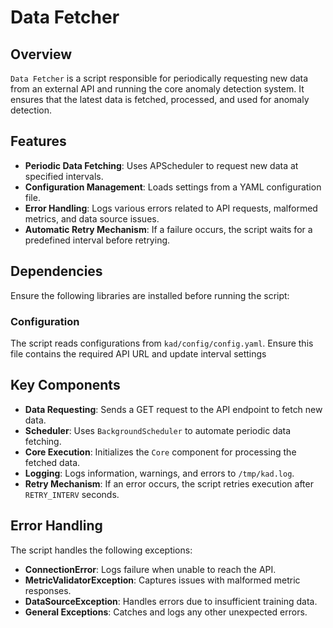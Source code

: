 # Data Fetcher

## Overview
`Data Fetcher` is a script responsible for periodically requesting new data from an external API and running the core anomaly detection system. It ensures that the latest data is fetched, processed, and used for anomaly detection.

## Features
- **Periodic Data Fetching**: Uses APScheduler to request new data at specified intervals.
- **Configuration Management**: Loads settings from a YAML configuration file.
- **Error Handling**: Logs various errors related to API requests, malformed metrics, and data source issues.
- **Automatic Retry Mechanism**: If a failure occurs, the script waits for a predefined interval before retrying.

## Dependencies
Ensure the following libraries are installed before running the script:


### Configuration
The script reads configurations from `kad/config/config.yaml`. Ensure this file contains the required API URL and update interval settings

## Key Components
- **Data Requesting**: Sends a GET request to the API endpoint to fetch new data.
- **Scheduler**: Uses `BackgroundScheduler` to automate periodic data fetching.
- **Core Execution**: Initializes the `Core` component for processing the fetched data.
- **Logging**: Logs information, warnings, and errors to `/tmp/kad.log`.
- **Retry Mechanism**: If an error occurs, the script retries execution after `RETRY_INTERV` seconds.

## Error Handling
The script handles the following exceptions:
- **ConnectionError**: Logs failure when unable to reach the API.
- **MetricValidatorException**: Captures issues with malformed metric responses.
- **DataSourceException**: Handles errors due to insufficient training data.
- **General Exceptions**: Catches and logs any other unexpected errors.

